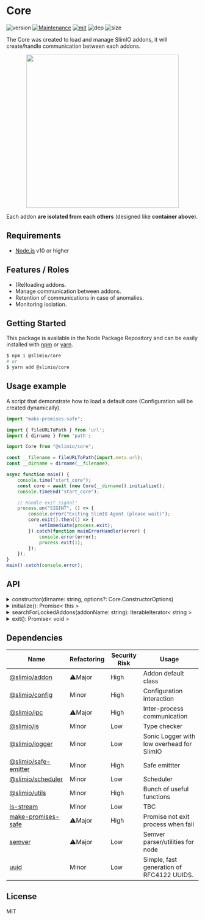 # Core
![version](https://img.shields.io/badge/dynamic/json.svg?url=https://raw.githubusercontent.com/SlimIO/core/master/package.json&query=$.version&label=Version)
[![Maintenance](https://img.shields.io/badge/Maintained%3F-yes-green.svg)](https://github.com/SlimIO/core/commit-activity)
[![mit](https://img.shields.io/github/license/Naereen/StrapDown.js.svg)](https://github.com/SlimIO/core/blob/master/LICENSE)
![dep](https://img.shields.io/david/SlimIO/core)
![size](https://img.shields.io/github/languages/code-size/SlimIO/core)

The Core was created to load and manage SlimIO addons, it will create/handle communication between each addons.

<p align="center">
    <img src="https://i.imgur.com/POLYji8.png" width="400">
</p>

Each addon **are isolated from each others** (designed like **container above**).

## Requirements
- [Node.js](https://nodejs.org/en/) v10 or higher

## Features / Roles
- (Re)loading addons.
- Manage communication between addons.
- Retention of communications in case of anomalies.
- Monitoring isolation.

## Getting Started

This package is available in the Node Package Repository and can be easily installed with [npm](https://docs.npmjs.com/getting-started/what-is-npm) or [yarn](https://yarnpkg.com).

```bash
$ npm i @slimio/core
# or
$ yarn add @slimio/core
```

## Usage example
A script that demonstrate how to load a default core (Configuration will be created dynamically).

```js
import "make-promises-safe";

import { fileURLToPath } from 'url';
import { dirname } from 'path';

import Core from "@slimio/core";

const __filename = fileURLToPath(import.meta.url);
const __dirname = dirname(__filename);

async function main() {
    console.time("start_core");
    const core = await (new Core(__dirname)).initialize();
    console.timeEnd("start_core");

    // Handle exit signal!
    process.on("SIGINT", () => {
        console.error("Exiting SlimIO Agent (please wait)");
        core.exit().then(() => {
            setImmediate(process.exit);
        }).catch(function mainErrorHandler(error) {
            console.error(error);
            process.exit(1);
        });
    });
}
main().catch(console.error);
```

## API

<details><summary>constructor(dirname: string, options?: Core.ConstructorOptions)</summary>
<br />

Create a new instance of Core Object. The argument `dirname` is the root directory where the core have to load his configuration and all addons.

The constructor take an optional options object which contain all options to configure the core Agent.
```ts
interface ConstructorOptions {
    silent?: boolean;
    autoReload?: number;
    toml?: boolean;
}
```
</details>

<details><summary>initialize(): Promise< this ></summary>
<br />

Initialize the Core (it will load configuration and addons). The loading of addons is lazy, so the response will be returned before the addons have had time to fully load.
</details>

<details><summary>searchForLockedAddons(addonName: string): IterableIterator< string ></summary>
<br />

Search locked addons for a given **addonName**.
</details>

<details><summary>exit(): Promise< void ></summary>
<br />

Stop the core and all affiliated ressources (addons, config etc..).

> Note: Think to exit the process with an iteration + 1 (with setImmediate).
</details>

## Dependencies

|Name|Refactoring|Security Risk|Usage|
|---|---|---|---|
|[@slimio/addon](https://github.com/SlimIO/Addon#readme)|⚠️Major|High|Addon default class|
|[@slimio/config](https://github.com/SlimIO/Config#readme)|Minor|High|Configuration interaction|
|[@slimio/ipc](https://github.com/SlimIO/ipc#readme)|⚠️Major|High|Inter-process communication|
|[@slimio/is](https://github.com/SlimIO/is#readme)|Minor|Low|Type checker|
|[@slimio/logger](https://github.com/SlimIO/logger)|Minor|Low|Sonic Logger with low overhead for SlimIO|
|[@slimio/safe-emitter](https://github.com/SlimIO/safeEmitter#readme)|Minor|High|Safe emittter|
|[@slimio/scheduler](https://github.com/SlimIO/Scheduler#readme)|Minor|Low|Scheduler|
|[@slimio/utils](https://github.com/SlimIO/Utils#readme)|Minor|High|Bunch of useful functions|
|[is-stream](https://github.com/sindresorhus/is-stream#readme)|Minor|Low|TBC|
|[make-promises-safe](https://github.com/mcollina/make-promises-safe#readme)|⚠️Major|High|Promise not exit process when fail|
|[semver](https://github.com/npm/node-semver)|⚠️Major|Low|Semver parser/utilities for node|
|[uuid](https://github.com/kelektiv/node-uuid#readme)|Minor|Low|Simple, fast generation of RFC4122 UUIDS.|

## License
MIT

